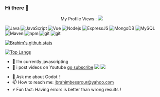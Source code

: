 ### Hi there 👋

<center>
My Profile Views :
 <img src="http://profile-counter.glitch.me/MrBessrour/count.svg" />
</center>
<p>
<img alt="Java" src="https://img.shields.io/badge/-Java-red?style=flat-square&logo=Java&logoColor=white" />

<img alt="JavaScript" src="https://img.shields.io/badge/-Javascript-yellow?style=flat-square&logo=javaScript&logoColor=white" />
<img alt="Vue" src="https://img.shields.io/badge/-Vue-41B883?style=flat-square&logo=vue.js&logoColor=white" />
<img alt="Nodejs" src="https://img.shields.io/badge/-NodeJS-43853d?style=flat-square&logo=Node.js&logoColor=white" />
<img alt="ExpressJS" src="https://img.shields.io/badge/-ExpressJS-3a8338?style=flat-square&logo=Express&logoColor=white" />

<img alt="MongoDB" src="https://img.shields.io/badge/-MongoDB-13aa52?style=flat-square&logo=mongodb&logoColor=white" />
<img alt="MySQL" src="https://img.shields.io/badge/-MySQL-00758F?style=flat-square&logo=MySQL&logoColor=white" />
 
<img alt="Maven" src="https://img.shields.io/badge/-Maven-blue?style=flat-square&logo=Apache%20Maven&logoColor=white" />
<img alt="npm" src="https://img.shields.io/badge/-NPM-CB3837?style=flat-square&logo=npm&logoColor=white" />
<img alt="git" src="https://img.shields.io/badge/-Git-F05032?style=flat-square&logo=git&logoColor=white" />
 
<img alt="git" src="https://img.shields.io/badge/-Godot%20Engine-blue?style=flat-square&logo=Godot%20Engine&logoColor=white" />
 
</p>

[![Brahim's github stats](https://github-readme-stats.vercel.app/api?username=MrBessrour&show_icons=true&theme=dark  )](https://github.com/MrBessrour)

[![Top Langs](https://github-readme-stats.vercel.app/api/top-langs/?username=MrBessrour&layout=compact&show_icons=true&theme=dark )](https://github.com/anuraghazra/github-readme-stats)


<!-- - 🔭 I’m currently working on ... -->
- 🌱 I’m currently javascripting 
- 👯 i post videos on Youtube [go subscribe](https://www.youtube.com/c/BrahimBessrour) <img src="https://img.shields.io/youtube/channel/subscribers/UC9uUuLUFIvkoHsPJbVyUJqg?style=social"> <img src="https://img.shields.io/youtube/channel/views/UC9uUuLUFIvkoHsPJbVyUJqg?style=social">
<!-- - 🤔 I’m looking for help with ... -->
- 💬 Ask me about Godot !
- 📫 How to reach me: ibrahimbessrour@yahoo.com
- ⚡ Fun fact: Having errors is better than wrong results !



